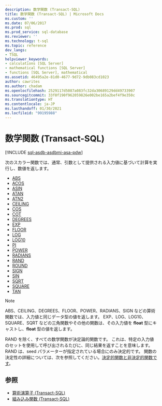 ```yaml
---
description: 数学関数 (Transact-SQL)
title: 数学関数 (Transact-SQL) | Microsoft Docs
ms.custom: ''
ms.date: 07/06/2017
ms.prod: sql
ms.prod_service: sql-database
ms.reviewer: ''
ms.technology: t-sql
ms.topic: reference
dev_langs:
- TSQL
helpviewer_keywords:
- calculations [SQL Server]
- mathematical functions [SQL Server]
- functions [SQL Server], mathematical
ms.assetid: 46495a2e-81d0-4677-9d72-9db083cd1023
author: cawrites
ms.author: chadam
ms.openlocfilehash: 2529117d5087a083fc32da30689129dd49733907
ms.sourcegitcommit: 33f0f190f962059826e002be165a2bef4f9e350c
ms.translationtype: HT
ms.contentlocale: ja-JP
ms.lasthandoff: 01/30/2021
ms.locfileid: "99195988"
---
```

# <a name="mathematical-functions-transact-sql"></a>数学関数 (Transact-SQL)
[!INCLUDE [sql-asdb-asdbmi-asa-pdw](../../includes/applies-to-version/sql-asdb-asdbmi-asa-pdw.md)]

次のスカラー関数では、通常、引数として提供される入力値に基づいて計算を実行し、数値を返します。  
  
- [ABS](../../t-sql/functions/abs-transact-sql.md)
- [ACOS](../../t-sql/functions/acos-transact-sql.md)
- [ASIN](../../t-sql/functions/asin-transact-sql.md)
- [ATAN](../../t-sql/functions/atan-transact-sql.md)
- [ATN2](../../t-sql/functions/atn2-transact-sql.md)
- [CEILING](../../t-sql/functions/ceiling-transact-sql.md)
- [COS](../../t-sql/functions/cos-transact-sql.md)
- [COT](../../t-sql/functions/cot-transact-sql.md)
- [DEGREES](../../t-sql/functions/degrees-transact-sql.md)
- [EXP](../../t-sql/functions/exp-transact-sql.md)
- [FLOOR](../../t-sql/functions/floor-transact-sql.md)
- [LOG](../../t-sql/functions/log-transact-sql.md)
- [LOG10](../../t-sql/functions/log10-transact-sql.md)
- [PI](../../t-sql/functions/pi-transact-sql.md)
- [POWER](../../t-sql/functions/power-transact-sql.md)
- [RADIANS](../../t-sql/functions/radians-transact-sql.md)  
- [RAND](../../t-sql/functions/rand-transact-sql.md)  
- [ROUND](../../t-sql/functions/round-transact-sql.md)  
- [SIGN](../../t-sql/functions/sign-transact-sql.md)  
- [SIN](../../t-sql/functions/sin-transact-sql.md)  
- [SQRT](../../t-sql/functions/sqrt-transact-sql.md)  
- [SQUARE](../../t-sql/functions/square-transact-sql.md)  
- [TAN](../../t-sql/functions/tan-transact-sql.md)
  
> [!NOTE]  
> ABS、CEILING、DEGREES、FLOOR、POWER、RADIANS、SIGN などの算術関数では、入力値と同じデータ型の値を返します。 EXP、LOG、LOG10、SQUARE、SQRT などの三角関数やその他の関数は、その入力値を **float** 型にキャストし、**float** 型の値を返します。  
  
RAND を除く、すべての数学関数が決定論的関数です。 これは、特定の入力値のセットを使用して呼び出されるたびに、同じ結果を返すことを意味します。 RAND は、seed パラメーターが指定されている場合にのみ決定的です。 関数の決定性の詳細については、次を参照してください。[決定的関数と非決定的関数です](../../relational-databases/user-defined-functions/deterministic-and-nondeterministic-functions.md)。  
  
## <a name="see-also"></a>参照

- [算術演算子 &#40;Transact-SQL&#41;](../../t-sql/language-elements/arithmetic-operators-transact-sql.md)
- [組み込み関数 &#40;Transact-SQL&#41;](~/t-sql/functions/functions.md)  
